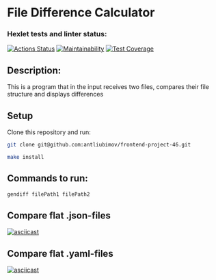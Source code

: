 # File Difference Calculator

### Hexlet tests and linter status:
[![Actions Status](https://github.com/antliubimov/frontend-project-46/workflows/hexlet-check/badge.svg)](https://github.com/antliubimov/frontend-project-46/actions)
[![Maintainability](https://api.codeclimate.com/v1/badges/73d98ad7d49750f0b1ec/maintainability)](https://codeclimate.com/github/antliubimov/frontend-project-46/maintainability)
[![Test Coverage](https://api.codeclimate.com/v1/badges/73d98ad7d49750f0b1ec/test_coverage)](https://codeclimate.com/github/antliubimov/frontend-project-46/test_coverage)


## Description:
This is a program that in the input receives two files, compares their file structure and displays differences

## Setup
Clone this repository and run:
```bash
git clone git@github.com:antliubimov/frontend-project-46.git
```

```bash
make install
```
## Commands to run:
```bash
gendiff filePath1 filePath2
```

## Compare flat .json-files
[![asciicast](https://asciinema.org/a/ZQJW1JRljfRnNHhVS9R1LSLlw.svg)](https://asciinema.org/a/ZQJW1JRljfRnNHhVS9R1LSLlw)

## Compare flat .yaml-files
[![asciicast](https://asciinema.org/a/Bw6ARKGyjhrFZ35yvWDmyFX5c.svg)](https://asciinema.org/a/Bw6ARKGyjhrFZ35yvWDmyFX5c)
